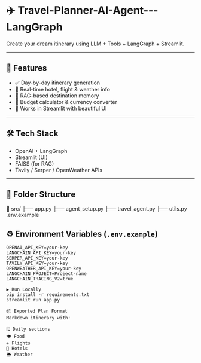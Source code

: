 # ✈️ Travel-Planner-AI-Agent---LangGraph


Create your dream itinerary using LLM + Tools + LangGraph + Streamlit.

---

## 🚀 Features

- ✅ Day-by-day itinerary generation
- 📍 Real-time hotel, flight & weather info
- 🧠 RAG-based destination memory
- 💸 Budget calculator & currency converter
- 🎯 Works in Streamlit with beautiful UI

---

## 🛠️ Tech Stack

- OpenAI + LangGraph
- Streamlit (UI)
- FAISS (for RAG)
- Tavily / Serper / OpenWeather APIs

---

## 🧩 Folder Structure

📁 src/
├── app.py
├── agent_setup.py
├── travel_agent.py
├── utils.py
.env.example

## ⚙️ Environment Variables (`.env.example`)

```env
OPENAI_API_KEY=your-key
LANGCHAIN_API_KEY=your-key
SERPER_API_KEY=your-key
TAVILY_API_KEY=your-key
OPENWEATHER_API_KEY=your-key
LANGCHAIN_PROJECT=Project-name
LANGCHAIN_TRACING_V2=true

▶️ Run Locally
pip install -r requirements.txt
streamlit run app.py

📦 Exported Plan Format
Markdown itinerary with:

🗓️ Daily sections
🍽️ Food
✈️ Flights
🏨 Hotels
🌦️ Weather



